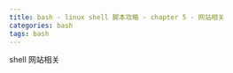 ```yaml
---
title: bash - linux shell 脚本攻略 - chapter 5 - 网站相关
categories: bash
tags: bash
---
```


shell 网站相关

<!--more-->

